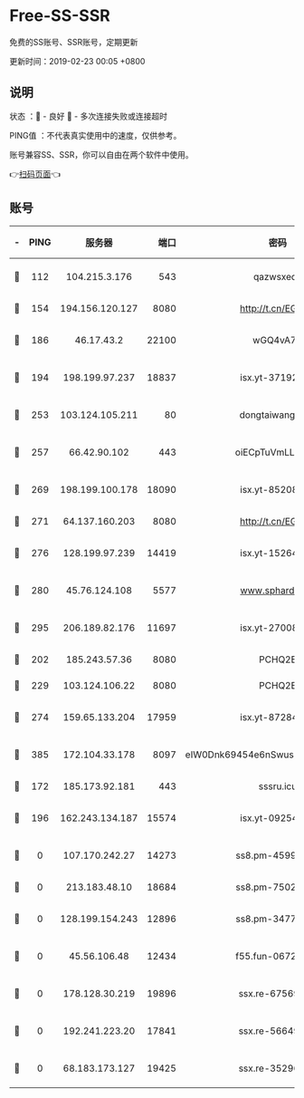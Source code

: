 # Free-SS-SSR

免费的SS账号、SSR账号，定期更新

更新时间：2019-02-23 00:05 +0800

## 说明

状态     ：🙂 - 良好 🙁 - 多次连接失败或连接超时

PING值   ：不代表真实使用中的速度，仅供参考。

账号兼容SS、SSR，你可以自由在两个软件中使用。

👉[扫码页面](https://liesauer.github.io/free-ss-ssr.github.io/)👈

## 账号

|-|PING|服务器|端口|密码|加密方式|区域|
|:----:|:----:|:-----:|-----:|:----:|:----:|:----:|
|🙂|112|104.215.3.176|543|qazwsxedc|aes-256-gcm|JP|
|🙂|154|194.156.120.127|8080|http://t.cn/EGJIyrl|rc4-md5|RU|
|🙂|186|46.17.43.2|22100|wGQ4vA7D|aes-256-gcm|RU|
|🙂|194|198.199.97.237|18837|isx.yt-37192163|aes-256-cfb|US|
|🙂|253|103.124.105.211|80|dongtaiwang.com|aes-256-cfb|US|
|🙂|257|66.42.90.102|443|oiECpTuVmLLxk4Ts|aes-256-cfb|US|
|🙂|269|198.199.100.178|18090|isx.yt-85208704|aes-256-cfb|US|
|🙂|271|64.137.160.203|8080|http://t.cn/EGJIyrl|rc4-md5|CA|
|🙂|276|128.199.97.239|14419|isx.yt-15264430|aes-256-cfb|SG|
|🙂|280|45.76.124.108|5577|www.sphard.com|aes-256-cfb|AU|
|🙂|295|206.189.82.176|11697|isx.yt-27008665|aes-256-cfb|SG|
|🙂|202|185.243.57.36|8080|PCHQ2E|rc4-md5|US|
|🙂|229|103.124.106.22|8080|PCHQ2E|rc4-md5|US|
|🙂|274|159.65.133.204|17959|isx.yt-87284897|aes-256-cfb|SG|
|🙂|385|172.104.33.178|8097|eIW0Dnk69454e6nSwuspv9DmS201tQ0D|aes-256-cfb|SG|
|🙁|172|185.173.92.181|443|sssru.icu|rc4-md5|RU|
|🙁|196|162.243.134.187|15574|isx.yt-09254887|aes-256-cfb|US|
|🙁|0|107.170.242.27|14273|ss8.pm-45999497|aes-256-cfb|US|
|🙁|0|213.183.48.10|18684|ss8.pm-75023090|rc4-md5|RU|
|🙁|0|128.199.154.243|12896|ss8.pm-34775520|aes-256-cfb|SG|
|🙁|0|45.56.106.48|12434|f55.fun-06722136|aes-256-cfb|US|
|🙁|0|178.128.30.219|19896|ssx.re-67569628|aes-256-cfb|SG|
|🙁|0|192.241.223.20|17841|ssx.re-56649667|aes-256-cfb|US|
|🙁|0|68.183.173.127|19425|ssx.re-35296250|aes-256-cfb|US|
